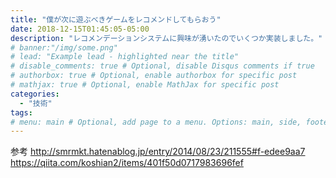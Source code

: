 ```yaml
---
title: "僕が次に遊ぶべきゲームをレコメンドしてもらおう"
date: 2018-12-15T01:45:05-05:00
description: "レコメンデーションシステムに興味が湧いたのでいくつか実装しました。"
# banner:"/img/some.png"
# lead: "Example lead - highlighted near the title"
# disable_comments: true # Optional, disable Disqus comments if true
# authorbox: true # Optional, enable authorbox for specific post
# mathjax: true # Optional, enable MathJax for specific post
categories:
  - "技術"
tags:
# menu: main # Optional, add page to a menu. Options: main, side, footer
---
```


参考
http://smrmkt.hatenablog.jp/entry/2014/08/23/211555#f-edee9aa7
https://qiita.com/koshian2/items/401f50d0717983696fef
